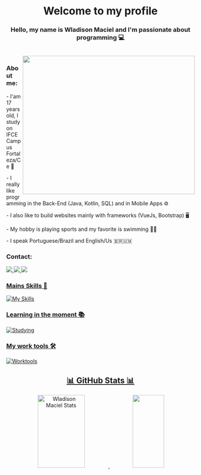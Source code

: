 <h1 align="center">
  Welcome to my profile
</h1>

 <h3 align="center">
  Hello, my name is Wladison Maciel and I'm passionate about programming 💻
</h3><br>

 <img src="https://github.com/Wladison-Maciel/PaginaWeb/assets/125041870/3dd30432-d30c-449a-98e3-b795e6ce31a5" width="460px" height="370px" align="right"/>

<h3>
  About me:
</h3>
<p>
  - I'am 17 years old, I study on IFCE Campus Fortaleza/Ce 📍
</p>
<p>
  - I really like programming in the Back-End (Java, Kotlin, SQL) and in Mobile Apps ⚙
</p>

<p>
  - I also like to build websites mainly with frameworks (VueJs, Bootstrap) 🖥
</p>

<p>
  - My hobby is playing sports and my favorite is swimming 🏊‍♂️
</p>

<p>
  - I speak Portuguese/Brazil and English/Us 🇧🇷🇺🇲
</p>

<h3>
  Contact:
</h3>

<a href="https://www.instagram.com/eiwladison/" target="_blank"><img src="https://img.shields.io/badge/-Instagram-0F132E?style=for-the-badge&logo=instagram&logoColor=white" />
<a href="mailto: franciscowladison97@gmail.com" target="_blank"><img src= "https://img.shields.io/badge/Gmail-0F132E?style=for-the-badge&logo=gmail&logoColor=white" />
<a href="mailto: franciscowladison97@outlook.com" target="_blank"><img src= "https://img.shields.io/badge/Microsoft_Outlook-0F132E?style=for-the-badge&logo=microsoft-outlook&logoColor=white" />


<h3>
  Mains Skills 🎯
</h3>

![My Skills](https://skillicons.dev/icons?i=java,kotlin,mysql&theme=dark)

<h3>
  Learning in the moment 📚
</h3>

![Studying](https://skillicons.dev/icons?i=vue,html,css,ts&theme=dark)

<h3>
  My work tools 🛠
</h3>

![Worktools](https://skillicons.dev/icons?i=vscode,idea,androidstudio,nodejs,npm,figma,git&theme=dark)

<h2 align="center">
  📊 GitHub Stats 📊
</h2>

 <div align="center">  
  <img width="50%" height="195px" src="https://github-readme-stats.vercel.app/api?username=Wladison-Maciel&show_icons=true&count_private=true&hide_border=true&title_color=FFFFFF&icon_color=B0C4DE&text_color=FFFFFF&bg_color=0d1117" alt="Wladison Maciel Stats" /> 
  <img width="41%" height="195px" src="https://github-readme-stats.vercel.app/api/top-langs/?username=Wladison-Maciel&layout=compact&hide_border=true&title_color=FFFFFF&text_color=B0C4DE&bg_color=0d1117" />
</div>
